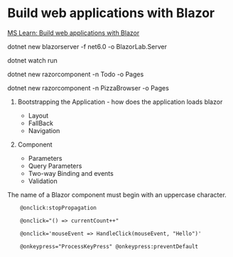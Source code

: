 # Build web applications with Blazor

[MS Learn: Build web applications with Blazor](https://docs.microsoft.com/en-us/learn/paths/build-web-apps-with-blazor/)

dotnet new blazorserver -f net6.0 -o BlazorLab.Server

dotnet watch run

dotnet new razorcomponent -n Todo -o Pages

dotnet new razorcomponent -n PizzaBrowser -o Pages

1. Bootstrapping the Application - how does the application loads blazor
    - Layout
    - FallBack
    - Navigation

2. Component
    - Parameters
    - Query Parameters
    - Two-way Binding and events
    - Validation

The name of a Blazor component must begin with an uppercase character.

```html
    @onclick:stopPropagation

    @onclick="() => currentCount++"

    @onclick='mouseEvent => HandleClick(mouseEvent, "Hello")'

    @onkeypress="ProcessKeyPress" @onkeypress:preventDefault 
```
